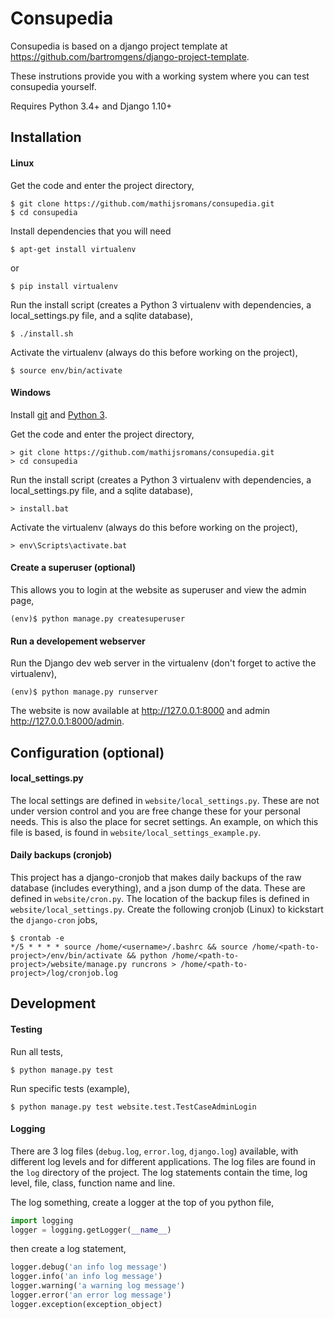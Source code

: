 # Consupedia 

Consupedia is based on a django project template at https://github.com/bartromgens/django-project-template.

These instrutions provide you with a working system where you can test consupedia yourself.

Requires Python 3.4+ and Django 1.10+

## Installation

#### Linux
Get the code and enter the project directory,
```
$ git clone https://github.com/mathijsromans/consupedia.git
$ cd consupedia
```
Install dependencies that you will need
```
$ apt-get install virtualenv
```
or
```
$ pip install virtualenv
```
Run the install script (creates a Python 3 virtualenv with dependencies, a local_settings.py file, and a sqlite database),
```
$ ./install.sh
```

Activate the virtualenv (always do this before working on the project),
```
$ source env/bin/activate
```

#### Windows

Install [git](https://git-scm.com/download/win) and [Python 3](https://www.python.org/downloads/windows/). 

Get the code and enter the project directory,
```
> git clone https://github.com/mathijsromans/consupedia.git
> cd consupedia
```
Run the install script (creates a Python 3 virtualenv with dependencies, a local_settings.py file, and a sqlite database),
```
> install.bat
```

Activate the virtualenv (always do this before working on the project),
```
> env\Scripts\activate.bat
```

#### Create a superuser (optional)
This allows you to login at the website as superuser and view the admin page,
```
(env)$ python manage.py createsuperuser
```

#### Run a developement webserver
Run the Django dev web server in the virtualenv (don't forget to active the virtualenv),
```
(env)$ python manage.py runserver
```

The website is now available at http://127.0.0.1:8000 and admin http://127.0.0.1:8000/admin.

## Configuration (optional)

#### local_settings.py

The local settings are defined in `website/local_settings.py`. 
These are not under version control and you are free change these for your personal needs.
This is also the place for secret settings. An example, on which this file is based, is found in `website/local_settings_example.py`.

#### Daily backups (cronjob)
This project has a django-cronjob that makes daily backups of the raw database (includes everything), and a json dump of the data.
These are defined in `website/cron.py`. The location of the backup files is defined in `website/local_settings.py`. 
Create the following cronjob (Linux) to kickstart the `django-cron` jobs,
```
$ crontab -e
*/5 * * * * source /home/<username>/.bashrc && source /home/<path-to-project>/env/bin/activate && python /home/<path-to-project>/website/manage.py runcrons > /home/<path-to-project>/log/cronjob.log
```

## Development

#### Testing

Run all tests,
```
$ python manage.py test
```

Run specific tests (example),
```
$ python manage.py test website.test.TestCaseAdminLogin
```

#### Logging
There are 3 log files (`debug.log`, `error.log`, `django.log`) available, with different log levels and for different applications.
The log files are found in the `log` directory of the project.
The log statements contain the time, log level, file, class, function name and line. 

The log something, create a logger at the top of you python file,
```python
import logging
logger = logging.getLogger(__name__)
```
then create a log statement,
```python
logger.debug('an info log message')
logger.info('an info log message')
logger.warning('a warning log message')
logger.error('an error log message')
logger.exception(exception_object)
```
